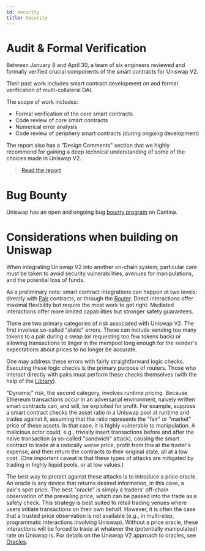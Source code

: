 ```yaml
---
id: security
title: Security
---
```


# Audit & Formal Verification

Between January 8 and April 30, a team of six engineers reviewed and formally verified crucial components of the smart contracts for Uniswap V2.

Their past work includes smart contract development on and formal verification of multi-collateral DAI.

The scope of work includes:

- Formal verification of the core smart contracts
- Code review of core smart contracts
- Numerical error analysis
- Code review of periphery smart contracts (during ongoing development)

The report also has a "Design Comments" section that we highly recommend for gaining a deep technical understanding of some of the choices made in Uniswap V2.

> [Read the report](https://uniswap.org/audit.html)

# Bug Bounty

Uniswap has an open and ongoing bug [bounty program](https://cantina.xyz/bounties/f9df94db-c7b1-434b-bb06-d1360abdd1be) on Cantina.

# Considerations when building on Uniswap

When integrating Uniswap V2 into another on-chain system, particular care must be taken to avoid security vulnerabilities, avenues for manipulations, and the potential loss of funds.

As a preliminary note: smart contract integrations can happen at two levels: directly with [Pair](../../reference/smart-contracts/pair) contracts, or through the [Router](../../reference/smart-contracts/router-02). Direct interactions offer maximal flexibility but require the most work to get right. Mediated interactions offer more limited capabilities but stronger safety guarantees.

There are two primary categories of risk associated with Uniswap V2. The first involves so-called "static" errors. These can include sending too many tokens to a pair during a swap (or requesting too few tokens back) or allowing transactions to linger in the mempool long enough for the sender's expectations about prices to no longer be accurate.

One may address these errors with fairly straightforward logic checks. Executing these logic checks is the primary purpose of routers. Those who interact directly with pairs must perform these checks themselves (with the help of the [Library](../../reference/smart-contracts/library)).

"Dynamic" risk, the second category, involves runtime pricing. Because Ethereum transactions occur in an adversarial environment, naively written smart contracts can, and will, be exploited for profit. For example, suppose a smart contract checks the asset ratio in a Uniswap pool at runtime and trades against it, assuming that the ratio represents the "fair" or "market" price of these assets. In that case, it is highly vulnerable to manipulation. A malicious actor could, e.g., trivially insert transactions before and after the naive transaction (a so-called "sandwich" attack), causing the smart contract to trade at a radically worse price, profit from this at the trader's expense, and then return the contracts to their original state, all at a low cost. (One important caveat is that these types of attacks are mitigated by trading in highly liquid pools, or at low values.)

The best way to protect against these attacks is to introduce a price oracle. An oracle is any device that returns desired information, in this case, a pair's spot price. The best "oracle" is simply a traders' off-chain observation of the prevailing price, which can be passed into the trade as a safety check. This strategy is best suited to retail trading venues where users initiate transactions on their own behalf. However, it is often the case that a trusted price observation is not available (e.g., in multi-step, programmatic interactions involving Uniswap). Without a price oracle, these interactions will be forced to trade at whatever the (potentially manipulated) rate on Uniswap is. For details on the Uniswap V2 approach to oracles, see [Oracles](../core-concepts/oracles).

